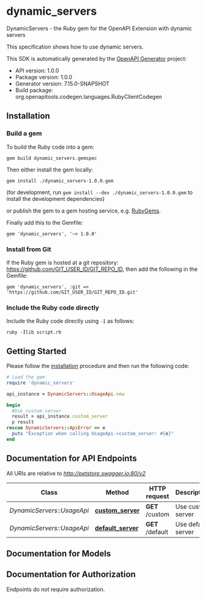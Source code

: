 # dynamic_servers

DynamicServers - the Ruby gem for the OpenAPI Extension with dynamic servers

This specification shows how to use dynamic servers.

This SDK is automatically generated by the [OpenAPI Generator](https://openapi-generator.tech) project:

- API version: 1.0.0
- Package version: 1.0.0
- Generator version: 7.15.0-SNAPSHOT
- Build package: org.openapitools.codegen.languages.RubyClientCodegen

## Installation

### Build a gem

To build the Ruby code into a gem:

```shell
gem build dynamic_servers.gemspec
```

Then either install the gem locally:

```shell
gem install ./dynamic_servers-1.0.0.gem
```

(for development, run `gem install --dev ./dynamic_servers-1.0.0.gem` to install the development dependencies)

or publish the gem to a gem hosting service, e.g. [RubyGems](https://rubygems.org/).

Finally add this to the Gemfile:

    gem 'dynamic_servers', '~> 1.0.0'

### Install from Git

If the Ruby gem is hosted at a git repository: https://github.com/GIT_USER_ID/GIT_REPO_ID, then add the following in the Gemfile:

    gem 'dynamic_servers', :git => 'https://github.com/GIT_USER_ID/GIT_REPO_ID.git'

### Include the Ruby code directly

Include the Ruby code directly using `-I` as follows:

```shell
ruby -Ilib script.rb
```

## Getting Started

Please follow the [installation](#installation) procedure and then run the following code:

```ruby
# Load the gem
require 'dynamic_servers'

api_instance = DynamicServers::UsageApi.new

begin
  #Use custom server
  result = api_instance.custom_server
  p result
rescue DynamicServers::ApiError => e
  puts "Exception when calling UsageApi->custom_server: #{e}"
end

```

## Documentation for API Endpoints

All URIs are relative to *http://petstore.swagger.io:80/v2*

Class | Method | HTTP request | Description
------------ | ------------- | ------------- | -------------
*DynamicServers::UsageApi* | [**custom_server**](docs/UsageApi.md#custom_server) | **GET** /custom | Use custom server
*DynamicServers::UsageApi* | [**default_server**](docs/UsageApi.md#default_server) | **GET** /default | Use default server


## Documentation for Models



## Documentation for Authorization

Endpoints do not require authorization.

